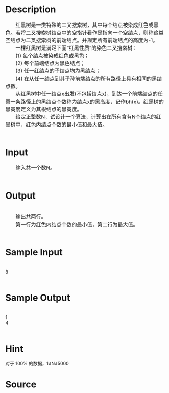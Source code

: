 
# Description

<div class="content"><div><span style="font-size: medium">　　红黑树是一类特殊的二叉搜索树，其中每个结点被染成红色或黑色。若将二叉搜索树结点中的空指针看作是指向一个空结点，则称这类空结点为二叉搜索树的前端结点。并规定所有前端结点的高度为-1。</span></div>
<div><span style="font-size: medium">　　一棵红黑树是满足下面“红黑性质”的染色二叉搜索树：</span></div>
<div><span style="font-size: medium">　　(1) 每个结点被染成红色或黑色；</span></div>
<div><span style="font-size: medium">　　(2) 每个前端结点为黑色结点；</span></div>
<div><span style="font-size: medium">　　(3) 任一红结点的子结点均为黑结点；</span></div>
<div><span style="font-size: medium">　　(4) 在从任一结点到其子孙前端结点的所有路径上具有相同的黑结点数。</span></div>
<div><span style="font-size: medium">　　从红黑树中任一结点x出发(不包括结点x)，到达一个前端结点的任意一条路径上的黑结点个数称为结点x的黑高度，记作bh(x)。红黑树的黑高度定义为其根结点的黑高度。</span></div>
<div><span style="font-size: medium">　　给定正整数N，试设计一个算法，计算出在所有含有N个结点的红黑树中，红色内结点个数的最小值和最大值。</span></div>
<div><span style="font-size: medium"> </span></div></div>

# Input

<div class="content"><div><span style="font-size: medium">　　输入共一个数N。</span></div>
<div><span style="font-size: medium"> </span></div></div>

# Output

<div class="content"><div> </div>
<div><span style="font-size: medium">　　输出共两行。</span></div>
<div><span style="font-size: medium">　　第一行为红色内结点个数的最小值，第二行为最大值。</span></div>
<div><span style="font-size: medium"> </span></div></div>

# Sample Input

<div class="content"><span class="sampledata"><br/>
8<br/>
 <br/>
</span></div>

# Sample Output

<div class="content"><span class="sampledata"><br/>
1<br/>
4<br/>
 <br/>
</span></div>

# Hint

<div class="content"><p></p><p>对于 100% 的数据，1≤N≤5000</p><p></p></div>

# Source

<div class="content"><p><a href="problemset.php?search="></a></p></div>

